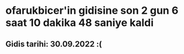 # ofarukbicer'in gidisine son 2 gun 6 saat 10 dakika 48 saniye kaldi

## Gidis tarihi: 30.09.2022 :(